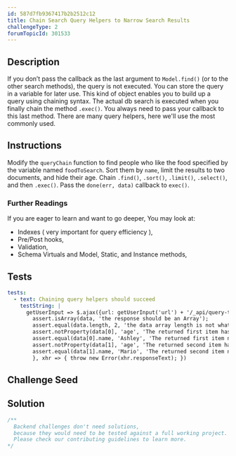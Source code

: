 ```yaml
---
id: 587d7fb9367417b2b2512c12
title: Chain Search Query Helpers to Narrow Search Results
challengeType: 2
forumTopicId: 301533
---
```


## Description

<section id='description'>

If you don’t pass the callback as the last argument to `Model.find()` (or to the other search methods), the query is not executed. You can store the query in a variable for later use. This kind of object enables you to build up a query using chaining syntax. The actual db search is executed when you finally chain the method `.exec()`. You always need to pass your callback to this last method. There are many query helpers, here we'll use the most commonly used.

</section>

## Instructions

<section id='instructions'>

Modify the `queryChain` function to find people who like the food specified by the variable named `foodToSearch`. Sort them by `name`, limit the results to two documents, and hide their age. Chain `.find()`, `.sort()`, `.limit()`, `.select()`, and then `.exec()`. Pass the `done(err, data)` callback to `exec()`.

### Further Readings

If you are eager to learn and want to go deeper, You may look at:

-   Indexes ( very important for query efficiency ),
-   Pre/Post hooks,
-   Validation,
-   Schema Virtuals and Model, Static, and Instance methods,

</section>

## Tests

<section id='tests'>

```yml
tests:
  - text: Chaining query helpers should succeed
    testString: |
      getUserInput => $.ajax({url: getUserInput('url') + '/_api/query-tools', type: 'POST', contentType:'application/json', data: JSON.stringify([{name: 'Pablo', age: 26, favoriteFoods: ['burrito', 'hot-dog']}, {name: 'Bob', age: 23, favoriteFoods: ['pizza', 'nachos']}, {name: 'Ashley', age: 32, favoriteFoods: ['steak', 'burrito']}, {name: 'Mario', age: 51, favoriteFoods: ['burrito', 'prosciutto']} ]) }).then(data => {
        assert.isArray(data, 'the response should be an Array');
        assert.equal(data.length, 2, 'the data array length is not what expected');
        assert.notProperty(data[0], 'age', 'The returned first item has too many properties');
        assert.equal(data[0].name, 'Ashley', 'The returned first item name is not what expected');
        assert.notProperty(data[1], 'age', 'The returned second item has too many properties');
        assert.equal(data[1].name, 'Mario', 'The returned second item name is not what expected');
        }, xhr => { throw new Error(xhr.responseText); })
```

</section>

## Challenge Seed

<section id='challengeSeed'>

</section>

## Solution

<section id='solution'>

```js
/**
  Backend challenges don't need solutions, 
  because they would need to be tested against a full working project. 
  Please check our contributing guidelines to learn more.
*/
```

</section>
